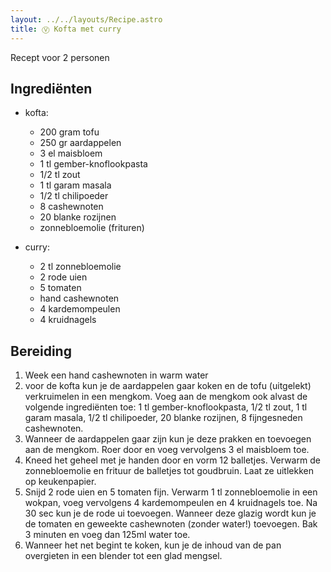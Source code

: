 ```yaml
---
layout: ../../layouts/Recipe.astro
title: Ⓥ Kofta met curry
---
```

R﻿ecept voor 2 personen

## Ingrediënten

* k﻿ofta:

  * 2﻿00 gram tofu
  * 2﻿50 gr aardappelen
  * 3﻿ el maisbloem
  * 1﻿ tl gember-knoflookpasta
  * 1﻿/2 tl zout
  * 1﻿ tl garam masala
  * 1﻿/2 tl chilipoeder
  * 8﻿ cashewnoten
  * 2﻿0 blanke rozijnen
  * z﻿onnebloemolie (frituren)
* c﻿urry:

  * 2﻿ tl zonnebloemolie
  * 2﻿ rode uien
  * 5﻿ tomaten
  * h﻿and cashewnoten
  * 4﻿ kardemompeulen
  * 4﻿ kruidnagels

## Bereiding

1. W﻿eek een hand cashewnoten in warm water
2. v﻿oor de kofta kun je de aardappelen gaar koken en de tofu (uitgelekt) verkruimelen in een mengkom. Voeg aan de mengkom ook alvast de volgende ingrediënten toe: 1 tl gember-knoflookpasta, 1/2 tl zout, 1 tl garam masala, 1/2 tl chilipoeder, 20 blanke rozijnen, 8 fijngesneden cashewnoten.
3. W﻿anneer de aardappelen gaar zijn kun je deze prakken en toevoegen aan de mengkom. Roer door en voeg vervolgens 3 el maisbloem toe.
4. K﻿need het geheel met je handen door en vorm 12 balletjes. Verwarm de zonnebloemolie en frituur de balletjes tot goudbruin. Laat ze uitlekken op keukenpapier.
5. S﻿nijd 2 rode uien en 5 tomaten fijn. Verwarm 1 tl zonnebloemolie in een wokpan, voeg vervolgens 4 kardemompeulen en 4 kruidnagels toe. Na 30 sec kun je de rode ui toevoegen. Wanneer deze glazig wordt kun je de tomaten en geweekte cashewnoten (zonder water!) toevoegen. Bak 3 minuten en voeg dan 125ml water toe. 
6. W﻿anneer het net begint te koken, kun je de inhoud van de pan overgieten in een blender tot een glad mengsel.